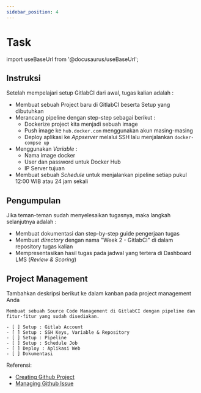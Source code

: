 ```yaml
---
sidebar_position: 4
---
```


# Task

import useBaseUrl from '@docusaurus/useBaseUrl';

## Instruksi

Setelah mempelajari setup GitlabCI dari awal, tugas kalian adalah :
- Membuat sebuah Project baru di GitlabCI beserta Setup yang dibutuhkan
- Merancang pipeline dengan step-step sebagai berikut :
  - Dockerize project kita menjadi sebuah image
  - Push image ke `hub.docker.com` menggunakan akun masing-masing
  - Deploy aplikasi ke _Appserver_ melalui SSH lalu menjalankan `docker-compse up`
- Menggunakan _Variable_ :
  - Nama image docker
  - User dan password untuk Docker Hub
  - IP Server tujuan
- Membuat sebuah _Schedule_ untuk menjalankan pipeline setiap pukul 12:00 WIB atau 24 jam sekali

## Pengumpulan

Jika teman-teman sudah menyelesaikan tugasnya, maka langkah selanjutnya adalah :
- Membuat dokumentasi dan step-by-step guide pengerjaan tugas
- Membuat _directory_ dengan nama "Week 2 - GitlabCI" di dalam repository tugas kalian
- Mempresentasikan hasil tugas pada jadwal yang tertera di Dashboard LMS (_Review & Scoring_)

## Project Management

Tambahkan deskripsi berikut ke dalam kanban pada project management Anda

```text
Membuat sebuah Source Code Management di GitlabCI dengan pipeline dan fitur-fitur yang sudah disediakan.

- [ ] Setup : Gitlab Account
- [ ] Setup : SSH Keys, Variable & Repository
- [ ] Setup : Pipeline
- [ ] Setup : Schedule Job
- [ ] Deploy : Aplikasi Web
- [ ] Dokumentasi
```

Referensi:

- [Creating Github Project](https://dumbways-ebook.netlify.app/getting-started/project-management/membuat-project-managament)
- [Managing Github Issue](https://dumbways-ebook.netlify.app/getting-started/project-management/issue-dan-status-project)

